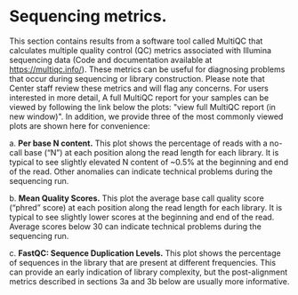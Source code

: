 # Sequencing metrics.

This section contains results from a software tool called MultiQC that
calculates multiple quality control (QC) metrics associated with
Illumina sequencing data (Code and documentation available at
https://multiqc.info/). These metrics can be useful for diagnosing
problems that occur during sequencing or library construction. Please
note that Center staff review these metrics and will flag any
concerns. For users interested in more detail, A full MultiQC report
for your samples can be viewed by following the link below the plots:
"view full MultiQC report (in new window)". In addition, we provide
three of the most commonly viewed plots are shown here for
convenience: 

a. **Per base N content.** This plot shows the percentage of reads
 with a no-call base (“N”) at each position along the read length for
 each library. It is typical to see slightly elevated N content of
 ~0.5% at the beginning and end of the read. Other anomalies can
 indicate technical problems during the sequencing run. 
 
b. **Mean Quality Scores.** This plot the average base call quality score
 (“phred” score) at each position along the read length for each
 library. It is typical to see slightly lower scores at the  beginning 
 and end of the read. Average scores below 30 can indicate technical
 problems during  the sequencing run.
 
c. **FastQC: Sequence Duplication Levels.** This plot shows the percentage
 of sequences in the library that are present at different
 frequencies. This can provide an early indication of library
 complexity, but the post-alignment metrics described in sections 3a
 and 3b below are usually more informative.
 
